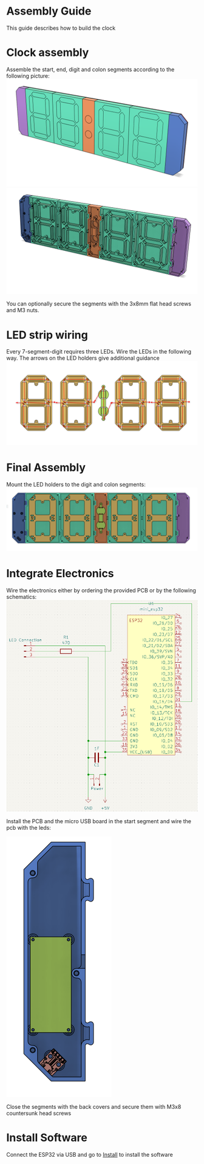 # Assembly Guide
This guide describes how to build the clock

# Clock assembly
Assemble the start, end, digit and colon segments according to the following picture:
![Assembly clock front](images/assembly_clock_front.png)
![Assembly clock back](images/assembly_clock_back.png)

You can optionally secure the segments with the 3x8mm flat head screws and M3 nuts.

# LED strip wiring
Every 7-segment-digit requires three LEDs. Wire the LEDs in the following way. The arrows on the LED holders give additional guidance
![Assembly electronics_led](images/assembly_electronics_led.png)

# Final Assembly
Mount the LED holders to the digit and colon segments:
![Assembly led](images/assembly_led.png)

# Integrate Electronics
Wire the electronics either by ordering the provided PCB or by the following schematics:
![Electronics_Wiring](images/assembly_electronics_schematics_kicad.png)

Install the PCB and the micro USB board in the start segment and wire the pcb with the leds:

![Assembly led](images/assembly_electronics_pcb.png)

Close the segments with the back covers and secure them with M3x8 countersunk head screws

# Install Software
Connect the ESP32 via USB and go to [Install](https://l0calgost.github.io/ledclock/) to install the software
